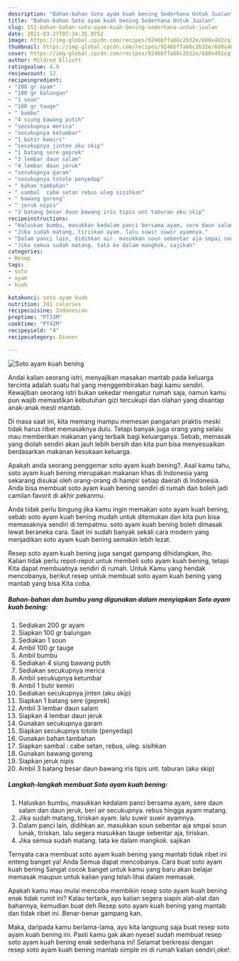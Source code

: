 ```yaml
---
description: "Bahan-bahan Soto ayam kuah bening Sederhana Untuk Jualan"
title: "Bahan-bahan Soto ayam kuah bening Sederhana Untuk Jualan"
slug: 151-bahan-bahan-soto-ayam-kuah-bening-sederhana-untuk-jualan
date: 2021-03-27T07:34:35.075Z
image: https://img-global.cpcdn.com/recipes/9246bffa66c2b32e/680x482cq70/soto-ayam-kuah-bening-foto-resep-utama.jpg
thumbnail: https://img-global.cpcdn.com/recipes/9246bffa66c2b32e/680x482cq70/soto-ayam-kuah-bening-foto-resep-utama.jpg
cover: https://img-global.cpcdn.com/recipes/9246bffa66c2b32e/680x482cq70/soto-ayam-kuah-bening-foto-resep-utama.jpg
author: Mildred Elliott
ratingvalue: 4.9
reviewcount: 12
recipeingredient:
- "200 gr ayam"
- "100 gr balungan"
- "1 soun"
- "100 gr tauge"
- " bumbu"
- "4 siung bawang putih"
- "secukupnya merica"
- "secukupnya ketumbar"
- "1 butir kemiri"
- "secukupnya jinten aku skip"
- "1 batang sere geprek"
- "3 lembar daun salam"
- "4 lembar daun jeruk"
- "secukupnya garam"
- "secukupnya totole penyedap"
- " bahan tambahan"
- " sambal  cabe setan rebus uleg sisihkan"
- " bawang goreng"
- " jeruk nipis"
- "3 batang besar daun bawang iris tipis unt taburan aku skip"
recipeinstructions:
- "Haluskan bumbu, masukkan kedalam panci bersama ayam, sere daun salam dan daun jeruk, beri air secukupnya. rebus hingga ayam matang."
- "Jika sudah matang, tiriskan ayam. lalu suwir suwir ayamnya."
- "Dalam panci lain, didihkan air. masukkan soun sebentar aja smpai soun lunak, tiriskan. lalu segera masukkan tauge sebentar aja, tiriskan."
- "Jika semua sudah matang. tata ke dalam mangkok. sajikan"
categories:
- Resep
tags:
- soto
- ayam
- kuah

katakunci: soto ayam kuah 
nutrition: 241 calories
recipecuisine: Indonesian
preptime: "PT33M"
cooktime: "PT42M"
recipeyield: "4"
recipecategory: Dinner

---
```



![Soto ayam kuah bening](https://img-global.cpcdn.com/recipes/9246bffa66c2b32e/680x482cq70/soto-ayam-kuah-bening-foto-resep-utama.jpg)

Andai kalian seorang istri, menyajikan masakan mantab pada keluarga tercinta adalah suatu hal yang menggembirakan bagi kamu sendiri. Kewajiban seorang istri bukan sekedar mengatur rumah saja, namun kamu pun wajib memastikan kebutuhan gizi tercukupi dan olahan yang disantap anak-anak mesti mantab.

Di masa  saat ini, kita memang mampu memesan panganan praktis meski tidak harus ribet memasaknya dulu. Tetapi banyak juga orang yang selalu mau memberikan makanan yang terbaik bagi keluarganya. Sebab, memasak yang diolah sendiri akan jauh lebih bersih dan kita pun bisa menyesuaikan berdasarkan makanan kesukaan keluarga. 



Apakah anda seorang penggemar soto ayam kuah bening?. Asal kamu tahu, soto ayam kuah bening merupakan makanan khas di Indonesia yang sekarang disukai oleh orang-orang di hampir setiap daerah di Indonesia. Anda bisa membuat soto ayam kuah bening sendiri di rumah dan boleh jadi camilan favorit di akhir pekanmu.

Anda tidak perlu bingung jika kamu ingin memakan soto ayam kuah bening, sebab soto ayam kuah bening mudah untuk ditemukan dan kita pun bisa memasaknya sendiri di tempatmu. soto ayam kuah bening boleh dimasak lewat beraneka cara. Saat ini sudah banyak sekali cara modern yang menjadikan soto ayam kuah bening semakin lebih lezat.

Resep soto ayam kuah bening juga sangat gampang dihidangkan, lho. Kalian tidak perlu repot-repot untuk membeli soto ayam kuah bening, tetapi Kita dapat membuatnya sendiri di rumah. Untuk Kamu yang hendak mencobanya, berikut resep untuk membuat soto ayam kuah bening yang mantab yang bisa Kita coba.

<!--inarticleads1-->

##### Bahan-bahan dan bumbu yang digunakan dalam menyiapkan Soto ayam kuah bening:

1. Sediakan 200 gr ayam
1. Siapkan 100 gr balungan
1. Sediakan 1 soun
1. Ambil 100 gr tauge
1. Ambil  bumbu
1. Sediakan 4 siung bawang putih
1. Sediakan secukupnya merica
1. Ambil secukupnya ketumbar
1. Ambil 1 butir kemiri
1. Sediakan secukupnya jinten (aku skip)
1. Siapkan 1 batang sere (geprek)
1. Ambil 3 lembar daun salam
1. Siapkan 4 lembar daun jeruk
1. Gunakan secukupnya garam
1. Siapkan secukupnya totole (penyedap)
1. Gunakan  bahan tambahan
1. Siapkan  sambal : cabe setan, rebus, uleg. sisihkan
1. Gunakan  bawang goreng
1. Siapkan  jeruk nipis
1. Ambil 3 batang besar daun bawang iris tipis unt. taburan (aku skip)




<!--inarticleads2-->

##### Langkah-langkah membuat Soto ayam kuah bening:

1. Haluskan bumbu, masukkan kedalam panci bersama ayam, sere daun salam dan daun jeruk, beri air secukupnya. rebus hingga ayam matang.
1. Jika sudah matang, tiriskan ayam. lalu suwir suwir ayamnya.
1. Dalam panci lain, didihkan air. masukkan soun sebentar aja smpai soun lunak, tiriskan. lalu segera masukkan tauge sebentar aja, tiriskan.
1. Jika semua sudah matang. tata ke dalam mangkok. sajikan




Ternyata cara membuat soto ayam kuah bening yang mantab tidak ribet ini enteng banget ya! Anda Semua dapat mencobanya. Cara buat soto ayam kuah bening Sangat cocok banget untuk kamu yang baru akan belajar memasak maupun untuk kalian yang telah lihai dalam memasak.

Apakah kamu mau mulai mencoba membikin resep soto ayam kuah bening enak tidak rumit ini? Kalau tertarik, ayo kalian segera siapin alat-alat dan bahannya, kemudian buat deh Resep soto ayam kuah bening yang mantab dan tidak ribet ini. Benar-benar gampang kan. 

Maka, daripada kamu berlama-lama, ayo kita langsung saja buat resep soto ayam kuah bening ini. Pasti kamu gak akan nyesel sudah membuat resep soto ayam kuah bening enak sederhana ini! Selamat berkreasi dengan resep soto ayam kuah bening mantab simple ini di rumah kalian sendiri,oke!.

